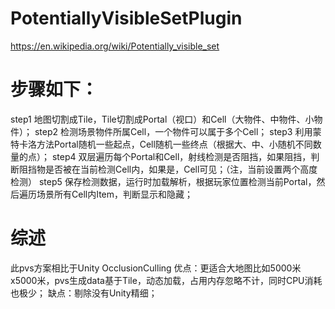 # PotentiallyVisibleSetPlugin
https://en.wikipedia.org/wiki/Potentially_visible_set

# 步骤如下：
step1 地图切割成Tile，Tile切割成Portal（视口）和Cell（大物件、中物件、小物件）；
step2 检测场景物件所属Cell，一个物件可以属于多个Cell；
step3 利用蒙特卡洛方法Portal随机一些起点，Cell随机一些终点（根据大、中、小随机不同数量的点）；
step4 双层遍历每个Portal和Cell，射线检测是否阻挡，如果阻挡，判断阻挡物是否被在当前检测Cell内，如果是，Cell可见；（注，当前设置两个高度检测）
step5 保存检测数据，运行时加载解析，根据玩家位置检测当前Portal，然后遍历场景所有Cell内Item，判断显示和隐藏；

# 综述
此pvs方案相比于Unity OcclusionCulling 
优点：更适合大地图比如5000米x5000米，pvs生成data基于Tile，动态加载，占用内存忽略不计，同时CPU消耗也极少；
缺点：剔除没有Unity精细；

